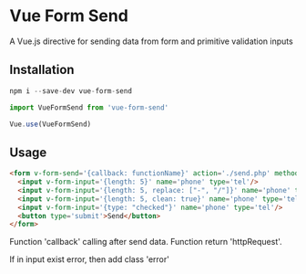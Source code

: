 # Vue Form Send

A Vue.js directive for sending data from form and primitive validation inputs

## Installation

```js
npm i --save-dev vue-form-send
```

```js
import VueFormSend from 'vue-form-send'

Vue.use(VueFormSend)
```

## Usage

```html
<form v-form-send='{callback: functionName}' action='./send.php' method='post'>
  <input v-form-input='{length: 5}' name='phone' type='tel'/>
  <input v-form-input='{length: 5, replace: ["-", "/"]}' name='phone' type='tel'/>
  <input v-form-input='{length: 5, clean: true}' name='phone' type='tel'/>
  <input v-form-input='{type: "checked"}' name='phone' type='tel'/>
  <button type='submit'>Send</button>
</form>
```

Function 'callback' calling after send data. Function return 'httpRequest'.

If in input exist error, then add class 'error'

